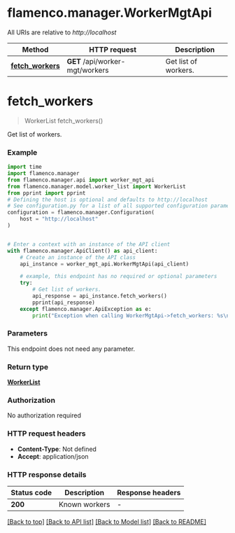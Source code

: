 # flamenco.manager.WorkerMgtApi

All URIs are relative to *http://localhost*

Method | HTTP request | Description
------------- | ------------- | -------------
[**fetch_workers**](WorkerMgtApi.md#fetch_workers) | **GET** /api/worker-mgt/workers | Get list of workers.


# **fetch_workers**
> WorkerList fetch_workers()

Get list of workers.

### Example


```python
import time
import flamenco.manager
from flamenco.manager.api import worker_mgt_api
from flamenco.manager.model.worker_list import WorkerList
from pprint import pprint
# Defining the host is optional and defaults to http://localhost
# See configuration.py for a list of all supported configuration parameters.
configuration = flamenco.manager.Configuration(
    host = "http://localhost"
)


# Enter a context with an instance of the API client
with flamenco.manager.ApiClient() as api_client:
    # Create an instance of the API class
    api_instance = worker_mgt_api.WorkerMgtApi(api_client)

    # example, this endpoint has no required or optional parameters
    try:
        # Get list of workers.
        api_response = api_instance.fetch_workers()
        pprint(api_response)
    except flamenco.manager.ApiException as e:
        print("Exception when calling WorkerMgtApi->fetch_workers: %s\n" % e)
```


### Parameters
This endpoint does not need any parameter.

### Return type

[**WorkerList**](WorkerList.md)

### Authorization

No authorization required

### HTTP request headers

 - **Content-Type**: Not defined
 - **Accept**: application/json


### HTTP response details

| Status code | Description | Response headers |
|-------------|-------------|------------------|
**200** | Known workers |  -  |

[[Back to top]](#) [[Back to API list]](../README.md#documentation-for-api-endpoints) [[Back to Model list]](../README.md#documentation-for-models) [[Back to README]](../README.md)

